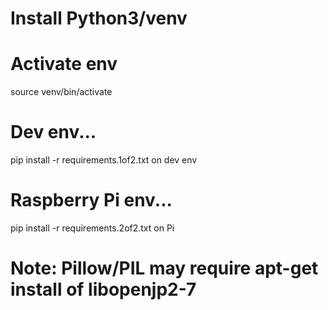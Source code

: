 # Install Python3/venv

# Activate env
source venv/bin/activate

# Dev env...
pip install -r requirements.1of2.txt on dev env

# Raspberry Pi env...
pip install -r requirements.2of2.txt on Pi

# Note: Pillow/PIL may require apt-get install of libopenjp2-7